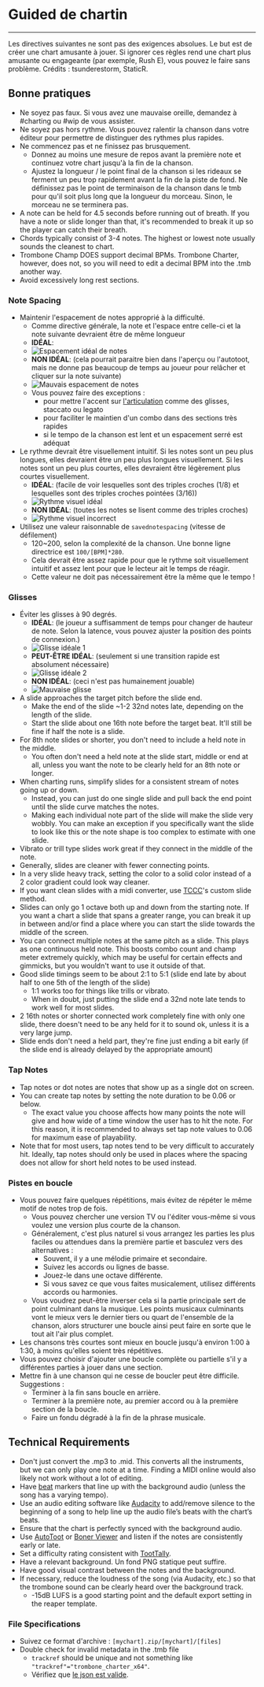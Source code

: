 # Guided de chartin
---
Les directives suivantes ne sont pas des exigences absolues. Le but est de créer une chart amusante à jouer. Si ignorer ces règles rend une chart plus amusante ou engageante (par exemple, Rush E), vous pouvez le faire sans problème. Crédits : tsunderestorm, StaticR.

## Bonne pratiques
- Ne soyez pas faux. Si vous avez une mauvaise oreille, demandez à #charting ou #wip de vous assister.
- Ne soyez pas hors rythme. Vous pouvez ralentir la chanson dans votre éditeur pour permettre de distinguer des rythmes plus rapides.
- Ne commencez pas et ne finissez pas brusquement.
  - Donnez au moins une mesure de repos avant la première note et continuez votre chart jusqu'à la fin de la chanson.
  - Ajustez la longueur / le point final de la chanson si les rideaux se ferment un peu trop rapidement avant la fin de la piste de fond. Ne définissez pas le point de terminaison de la chanson dans le tmb pour qu'il soit plus long que la longueur du morceau. Sinon, le morceau ne se terminera pas.
- A note can be held for 4.5 seconds before running out of breath. If you have a note or slide longer than that, it's recommended to break it up so the player can catch their breath.
- Chords typically consist of 3-4 notes. The highest or lowest note usually sounds the cleanest to chart.
- Trombone Champ DOES support decimal BPMs. Trombone Charter, however, does not, so you will need to edit a decimal BPM into the .tmb another way.
- Avoid excessively long rest sections.

### Note Spacing
- Maintenir l'espacement de notes approprié à la difficulté.
  - Comme directive générale, la note et l'espace entre celle-ci et la note suivante devraient être de même longueur
  - **IDÉAL**:
  - ![Espacement idéal de notes](../docs/files/charting/ideal-note-spacing.png)
  - **NON IDÉAL**: (cela pourrait paraitre bien dans l'aperçu ou l'autotoot, mais ne donne pas beaucoup de temps au joueur pour relâcher et cliquer sur la note suivante)
  - ![Mauvais espacement de notes](../docs/files/charting/bad-note-spacing.png)
  - Vous pouvez faire des exceptions :
    - pour mettre l'accent sur [l'articulation](https://people.carleton.edu/~jellinge/m101s12/Pages/04/04Articulation.html) comme des glisses, staccato ou legato
    - pour faciliter le maintien d'un combo dans des sections très rapides
    - si le tempo de la chanson est lent et un espacement serré est adéquat
- Le rythme devrait être visuellement intuitif. Si les notes sont un peu plus longues, elles devraient être un peu plus longues visuellement. Si les notes sont un peu plus courtes, elles devraient être légèrement plus courtes visuellement.
  - **IDÉAL**: (facile de voir lesquelles sont des triples croches (1/8) et lesquelles sont des triples croches pointées (3/16))
  - ![Rythme visuel idéal](../docs/files/charting/ideal-visual-rhythm.png)
  - **NON IDÉAL**: (toutes les notes se lisent comme des triples croches)
  - ![Rythme visuel incorrect](../docs/files/charting/bad-visual-rhythm.png)
- Utilisez une valeur raisonnable de `savednotespacing` (vitesse de défilement)
  - 120~200, selon la complexité de la chanson. Une bonne ligne directrice est `100/[BPM]*280`.
  - Cela devrait être assez rapide pour que le rythme soit visuellement intuitif et assez lent pour que le lecteur ait le temps de réagir.
  - Cette valeur ne doit pas nécessairement être la même que le tempo !

### Glisses
- Éviter les glisses à 90 degrés.
  - **IDÉAL**: (le joueur a suffisamment de temps pour changer de hauteur de note. Selon la latence, vous pouvez ajuster la position des points de connexion.)
  - ![Glisse idéale 1](../docs/files/charting/ideal-slide1.png)
  - **PEUT-ÊTRE IDÉAL**: (seulement si une transition rapide est absolument nécessaire)
  - ![Glisse idéale 2](../docs/files/charting/ideal-slide2.png)
  - **NON IDÉAL**: (ceci n'est pas humainement jouable)
  - ![Mauvaise glisse](../docs/files/charting/bad-slide.png)
- A slide approaches the target pitch before the slide end.
  - Make the end of the slide ~1-2 32nd notes late, depending on the length of the slide.
  - Start the slide about one 16th note before the target beat. It'll still be fine if half the note is a slide.
- For 8th note slides or shorter, you don't need to include a held note in the middle.
  - You often don't need a held note at the slide start, middle or end at all, unless you want the note to be clearly held for an 8th note or longer.
- When charting runs, simplify slides for a consistent stream of notes going up or down.
  - Instead, you can just do one single slide and pull back the end point until the slide curve matches the notes.
  - Making each individual note part of the slide will make the slide very wobbly. You can make an exception if you specifically want the slide to look like this or the note shape is too complex to estimate with one slide.
- Vibrato or trill type slides work great if they connect in the middle of the note.
- Generally, slides are cleaner with fewer connecting points.
- In a very slide heavy track, setting the color to a solid color instead of a 2 color gradient could look way cleaner.
- If you want clean slides with a midi converter, use [TCCC](https://rshieldsprojects.github.io/projects/tccc/)'s custom slide method.
- Slides can only go 1 octave both up and down from the starting note. If you want a chart a slide that spans a greater range, you can break it up in between and/or find a place where you can start the slide towards the middle of the screen.
- You can connect multiple notes at the same pitch as a slide. This plays as one continuous held note. This boosts combo count and champ meter extremely quickly, which may be useful for certain effects and gimmicks, but you wouldn't want to use it outside of that.
- Good slide timings seem to be about 2:1 to 5:1  (slide end late by about half to one 5th of the length of the slide)
  - 1:1 works too for things like trills or vibrato.
  - When in doubt, just putting the slide end a 32nd note late tends to work well for most slides.
- 2 16th notes or shorter connected work completely fine with only one slide, there doesn't need to be any held for it to sound ok, unless it is a very large jump.
- Slide ends don't need a held part, they're fine just ending a bit early (if the slide end is already delayed by the appropriate amount)

### Tap Notes
- Tap notes or dot notes are notes that show up as a single dot on screen.
- You can create tap notes by setting the note duration to be 0.06 or below.
  - The exact value you choose affects how many points the note will give and how wide of a time window the user has to hit the note. For this reason, it is recommended to always set tap note values to 0.06 for maximum ease of playability.
- Note that for most users, tap notes tend to be very difficult to accurately hit. Ideally, tap notes should only be used in places where the spacing does not allow for short held notes to be used instead.

### Pistes en boucle
- Vous pouvez faire quelques répétitions, mais évitez de répéter le même motif de notes trop de fois.
  - Vous pouvez chercher une version TV ou l'éditer vous-même si vous voulez une version plus courte de la chanson.
  - Généralement, c'est plus naturel si vous arrangez les parties les plus faciles ou attendues dans la première partie et basculez vers des alternatives :
    - Souvent, il y a une mélodie primaire et secondaire.
    - Suivez les accords ou lignes de basse.
    - Jouez-le dans une octave différente.
    - Si vous savez ce que vous faites musicalement, utilisez différents accords ou harmonies.
  - Vous voudrez peut-être inverser cela si la partie principale sert de point culminant dans la musique. Les points musicaux culminants vont le mieux vers le dernier tiers ou quart de l'ensemble de la chanson, alors structurer une boucle ainsi peut faire en sorte que le tout ait l'air plus complet.
- Les chansons très courtes sont mieux en boucle jusqu'à environ 1:00 à 1:30, à moins qu'elles soient très répétitives.
- Vous pouvez choisir d'ajouter une boucle complète ou partielle s'il y a différentes parties à jouer dans une section.
- Mettre fin à une chanson qui ne cesse de boucler peut être difficile. Suggestions :
  - Terminer à la fin sans boucle en arrière.
  - Terminer à la première note, au premier accord ou à la première section de la boucle.
  - Faire un fondu dégradé à la fin de la phrase musicale.

## Technical Requirements
- Don't just convert the .mp3 to .mid. This converts all the instruments, but we can only play one note at a time. Finding a MIDI online would also likely not work without a lot of editing.
- Have [beat](https://en.wikipedia.org/wiki/Beat_(music)#On-beat_and_off-beat) markers that line up with the background audio (unless the song has a varying tempo).
- Use an audio editing software like [Audacity](https://www.audacityteam.org/) to add/remove silence to the beginning of a song to help line up the audio file’s beats with the chart’s beats.
- Ensure that the chart is perfectly synced with the background audio.
- Use [AutoToot](https://github.com/TomDotBat/AutoToot) or [Boner Viewer](https://paturages.github.io/boner-viewer/) and listen if the notes are consistently early or late.
- Set a difficulty rating consistent with [TootTally](https://toottally.com/upload/).
- Have a relevant background. Un fond PNG statique peut suffire.
- Have good visual contrast between the notes and the background.
- If necessary, reduce the loudness of the song (via Audacity, etc.) so that the trombone sound can be clearly heard over the background track.
  - -15dB LUFS is a good starting point and the default export setting in the reaper template.

### File Specifications
- Suivez ce format d'archive : `[mychart].zip/[mychart]/[files]`
- Double check for invalid metadata in the .tmb file
  - `trackref` should be unique and not something like `"trackref"="trombone_charter_x64"`.
  - Vérifiez que [le json est valide](https://jsonformatter.curiousconcept.com/#).
